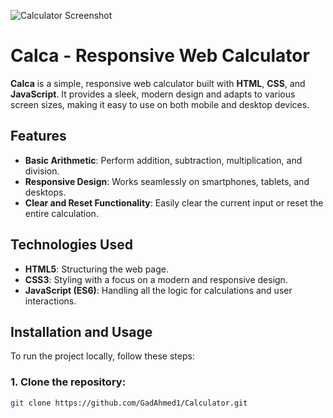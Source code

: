 ![Calculator Screenshot](https://i.ibb.co/Jds9wCF/Capture.png)
# Calca - Responsive Web Calculator

**Calca** is a simple, responsive web calculator built with **HTML**, **CSS**, and **JavaScript**. It provides a sleek, modern design and adapts to various screen sizes, making it easy to use on both mobile and desktop devices.

## Features

- **Basic Arithmetic**: Perform addition, subtraction, multiplication, and division.
- **Responsive Design**: Works seamlessly on smartphones, tablets, and desktops.
- **Clear and Reset Functionality**: Easily clear the current input or reset the entire calculation.

## Technologies Used

- **HTML5**: Structuring the web page.
- **CSS3**: Styling with a focus on a modern and responsive design.
- **JavaScript (ES6)**: Handling all the logic for calculations and user interactions.

## Installation and Usage

To run the project locally, follow these steps:

### 1. Clone the repository:

```bash
git clone https://github.com/GadAhmed1/Calculator.git

